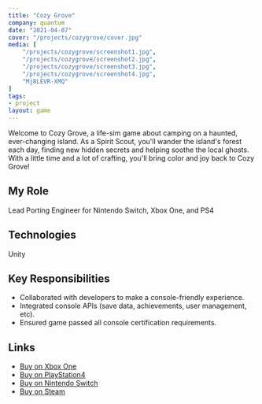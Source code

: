```yaml
---
title: "Cozy Grove"
company: quantum
date: "2021-04-07"
cover: "/projects/cozygrove/cover.jpg"
media: [
    "/projects/cozygrove/screenshot1.jpg",
    "/projects/cozygrove/screenshot2.jpg",
    "/projects/cozygrove/screenshot3.jpg",
    "/projects/cozygrove/screenshot4.jpg",
    "Mj8LEVR-XMQ"
]
tags:
- project
layout: game
---
```


Welcome to Cozy Grove, a life-sim game about camping on a haunted, ever-changing island. As a Spirit Scout, you'll wander the island's forest each day, finding new hidden secrets and helping soothe the local ghosts. With a little time and a lot of crafting, you'll bring color and joy back to Cozy Grove!

## My Role
Lead Porting Engineer for Nintendo Switch, Xbox One, and PS4

## Technologies
Unity

## Key Responsibilities
* Collaborated with developers to make a console-friendly experience.
* Integrated console APIs (save data, achievements, user management, etc).
* Ensured game passed all console certification requirements.

## Links
* [Buy on Xbox One](https://www.microsoft.com/en-us/p/cozy-grove/9pjcc91cz3wn)
* [Buy on PlayStation4](https://store.playstation.com/en-us/concept/10002088)
* [Buy on Nintendo Switch](https://www.nintendo.com/games/detail/cozy-grove-switch/)
* [Buy on Steam](https://store.steampowered.com/app/1458100/Cozy_Grove)